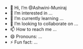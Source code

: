 - 👋 Hi, I’m @Ashwini-Muniraj
- 👀 I’m interested in ...
- 🌱 I’m currently learning ...
- 💞️ I’m looking to collaborate on ...
- 📫 How to reach me ...
- 😄 Pronouns: ...
- ⚡ Fun fact: ...

<!---
Ashwini-Muniraj/Ashwini-Muniraj is a ✨ special ✨ repository because its `README.md` (this file) appears on your GitHub profile.
You can click the Preview link to take a look at your changes.
--->
